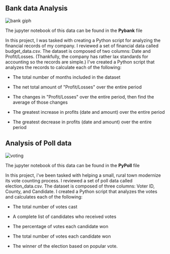 ## Bank data Analysis

![bank giph](https://user-images.githubusercontent.com/77027814/146251899-3aabb486-4118-420a-a2af-d1344c0118c3.gif)

The jupyter notebook of this data can be found in the __Pybank__ file 

In this project, I was tasked with creating a Python script for analyzing the financial records of my company. I reviewed a set of financial data called budget_data.csv. The dataset is composed of two columns: Date and Profit/Losses. (Thankfully, the company has rather lax standards for accounting so the records are simple.) I've created a Python script that analyzes the records to calculate each of the following:

- The total number of months included in the dataset

- The net total amount of "Profit/Losses" over the entire period

- The changes in "Profit/Losses" over the entire period, then find the average of those changes

- The greatest increase in profits (date and amount) over the entire period

- The greatest decrease in profits (date and amount) over the entire period


## Analysis of Poll data

![voting](https://user-images.githubusercontent.com/77027814/146251922-b7979e39-e058-42e0-a66d-361317f4d707.gif)

The jupyter notebook of this data can be found in the __PyPoll__ file 

In this project, i've been tasked with helping a small, rural town modernize its vote counting process. I reviewed a set of poll data called election_data.csv. The dataset is composed of three columns: Voter ID, County, and Candidate. I created a Python script that analyzes the votes and calculates each of the following:


- The total number of votes cast

- A complete list of candidates who received votes

- The percentage of votes each candidate won

- The total number of votes each candidate won

- The winner of the election based on popular vote.
